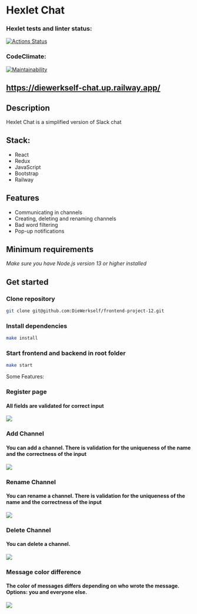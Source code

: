 # Hexlet Chat

### Hexlet tests and linter status:

[![Actions Status](https://github.com/DieWerkself/frontend-project-12/workflows/hexlet-check/badge.svg)](https://github.com/DieWerkself/frontend-project-12/actions)

### CodeClimate:

[![Maintainability](https://api.codeclimate.com/v1/badges/9437e2f6fc219ce8fddd/maintainability)](https://codeclimate.com/github/DieWerkself/frontend-project-12/maintainability)

## https://diewerkself-chat.up.railway.app/

## Description

Hexlet Chat is a simplified version of Slack chat

## Stack:

- React
- Redux
- JavaScript
- Bootstrap
- Railway

## Features

- Communicating in channels
- Creating, deleting and renaming channels
- Bad word filtering
- Pop-up notifications

## Minimum requirements

_Make sure you have Node.js version 13 or higher installed_

## Get started

### Clone repository

```bash
git clone git@github.com:DieWerkself/frontend-project-12.git
```

### Install dependencies

```bash
make install
```

### Start frontend and backend in root folder

```bash
make start
```
Some Features:

### Register page
#### All fields are validated for correct input
<img src='https://github.com/DieWerkself/frontend-project-12/assets/71588929/7d1ed17e-e34f-4949-84a0-e1396b2090d2'>

### Add Channel
#### You can add a channel. There is validation for the uniqueness of the name and the correctness of the input
<img src='https://github.com/DieWerkself/frontend-project-12/assets/71588929/00379ea8-42bd-40ae-a78b-610d8aeb6a69'>

### Rename Channel
#### You can rename a channel. There is validation for the uniqueness of the name and the correctness of the input
<img src='https://github.com/DieWerkself/frontend-project-12/assets/71588929/68325f10-81bf-4bcc-bf5d-253d4359cf63'>

### Delete Channel
#### You can delete a channel.
<img src='https://github.com/DieWerkself/frontend-project-12/assets/71588929/84f015f2-20ab-454c-a4e0-0b3626709d75'>


### Message color difference
#### The color of messages differs depending on who wrote the message. Options: you and everyone else.
<img src='https://github.com/DieWerkself/frontend-project-12/assets/71588929/f525eefc-e239-4c21-bd0c-e31443c1ff71'>
